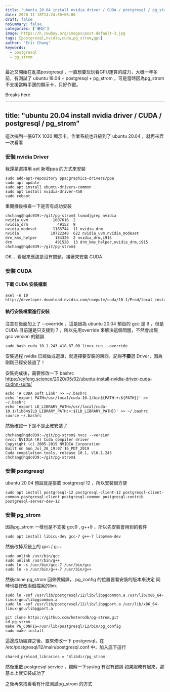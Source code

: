 ```yaml
---
title: "ubuntu 20.04 install nvidia driver / CUDA / postgresql / pg_strom"
date: 2020-11-18T14:24:30+08:00
draft: false
noSummary: false
categories: ['筆記']
image: https://h.cowbay.org/images/post-default-3.jpg
tags: [postgresql,nvidia,cuda,pg_strom,gpu]
author: "Eric Chang"
keywords:
  - postgresql
  - pg_strom
---
```


最近又開始在亂搞postgresql ，一直想要玩玩看GPU運算的威力，大概一年多前，有測試了 ubuntu 18.04 + postgresql + pg_strom ，可是當時因為pg_strom 不支援當時手邊的顯示卡，只好作罷。

Breaks here
<!--more-->
---
title: "ubuntu 20.04 install nvidia driver / CUDA / postgresql / pg_strom"
---

這次搞到一張GTX 1030 顯示卡，作業系統也升級到了 ubuntu 20.04 ，就再來弄一次看看

### 安裝 nvidia Driver

我還是選擇用 apt 新增ppa 的方式來安裝

```
sudo add-apt-repository ppa:graphics-drivers/ppa
sudo apt update
sudo apt install ubuntu-drivers-common
sudo apt install nvidia-driver-450 
sudo reboot 
```

重開機後檢查一下是否有成功安裝

```
chchang@hqdc039:~/git/pg-strom$ lsmod|grep nvidia 
nvidia_uvm           1007616  2
nvidia_drm             49152  9
nvidia_modeset       1183744  11 nvidia_drm
nvidia              19722240  622 nvidia_uvm,nvidia_modeset
drm_kms_helper        184320  2 nvidia_drm,i915
drm                   491520  13 drm_kms_helper,nvidia_drm,i915
chchang@hqdc039:~/git/pg-strom$ 
```
OK ，看起來應該是沒有問題，接著來安裝 CUDA

### 安裝 CUDA

#### 下載 CUDA 安裝檔案
```
axel -n 10 http://developer.download.nvidia.com/compute/cuda/10.1/Prod/local_installers/cuda_10.1.243_418.87.00_linux.run
```

#### 執行安裝檔案進行安裝

注意在後面加上了 --override ，這是因為 ubuntu 20.04 預設的 gcc 是 9 ，但是 CUDA 目前還是只支援到 7 ，所以先用override 來解決這個問題，不然會出現 gcc version 的錯誤

```
sudo bash cuda_10.1.243_418.87.00_linux.run --override
```

安裝過程 nvidia 已經做成選單，就選擇要安裝的東西，記得<b>不要</b>選 Driver，因為剛剛已經安裝過了！

安裝完成後，需要修改一下 bashrc 
https://cyfeng.science/2020/05/02/ubuntu-install-nvidia-driver-cuda-cudnn-suits/

```
echo '# CUDA Soft Link' >> ~/.bashrc
echo 'export PATH=/usr/local/cuda-10.1/bin${PATH:+:${PATH}}' >> ~/.bashrc
echo 'export LD_LIBRARY_PATH=/usr/local/cuda-10.1/lib64${LD_LIBRARY_PATH:+:${LD_LIBRARY_PATH}}' >> ~/.bashrc
source ~/.bashrc
```
然後確認一下是不是正確安裝了
```
chchang@hqdc039:~/git/pg-strom$ nvcc --version
nvcc: NVIDIA (R) Cuda compiler driver
Copyright (c) 2005-2019 NVIDIA Corporation
Built on Sun_Jul_28_19:07:16_PDT_2019
Cuda compilation tools, release 10.1, V10.1.243
chchang@hqdc039:~/git/pg-strom$ 
```

### 安裝 postgresql 

ubuntu 20.04 預設就是搭載 postgresql 12 ，所以安裝很方便
```
sudo apt install postgresql-12 postgresql-client-12 postgresql-client-common postgresql-client postgresql-common postgresql-contrib postgresql-server-dev-12
```

### 安裝 pg_strom

因為pg_strom 一樣也是不支援 gcc9 , g++9 ，所以先安裝會用到的套件
```
sudo apt install libicu-dev gcc-7 g++-7 libpmem-dev
```
然後改掉系統上的 gcc / g++

```
sudo unlink /usr/bin/gcc
sudo unlink /usr/bin/g++
sudo ln -s /usr/bin/gcc-7 /usr/bin/gcc
sudo ln -s /usr/bin/g++-7 /usr/bin/g++
```

然後clone pg_strom 回來做編譯， pg_config 的位置要看安裝的版本來決定
同時也要修改兩個檔案的link


```
sudo ln -snf /usr/lib/postgresql/12/lib/libpgcommon.a /usr/lib/x86_64-linux-gnu/libpgcommon.a
sudo ln -snf /usr/lib/postgresql/12/lib/libpgport.a /usr/lib/x86_64-linux-gnu/libpgport.a

git clone https://github.com/heterodb/pg-strom.git
cd pg-strom
make PG_CONFIG=/usr/lib/postgresql/12/bin/pg_config
sudo make install
```
這邊成功編譯之後，要來修改一下 postgresql，在 /etc/postgresql/12/main/postgresql.conf 中，加入底下這行

```
shared_preload_libraries = '$libdir/pg_strom'
```
然後重啟 postgresql service ，觀察一下syslog 有沒有錯誤
如果服務有起來，那基本上就安裝成功了

之後再來找看看有什麼測試pg_strom 的方式

